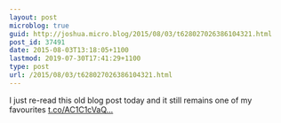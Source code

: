 ```yaml
---
layout: post
microblog: true
guid: http://joshua.micro.blog/2015/08/03/t628027026386104321.html
post_id: 37491
date: 2015-08-03T13:18:05+1100
lastmod: 2019-07-30T17:41:29+1100
type: post
url: /2015/08/03/t628027026386104321.html
---
```

I just re-read this old blog post today and it still remains one of my favourites [t.co/AC1C1cVaQ...](http://t.co/AC1C1cVaQJ)
